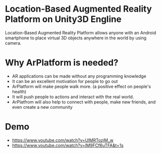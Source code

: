 # Location-Based Augmented Reality Platform on Unity3D Engline

Location-Based Augmented Reality Platform allows anyone with an Android smartphone to place virtual 3D objects anywhere in the world by using camera. 

# Why ArPlatform is needed?
* AR applications can be made without any programming knowledge
* It can be an excellent motivation for people to go out
* ArPlatform will make people walk more. (a positive effect on people's health)
* It will push people to actions and interact with the real world.
* ArPlatfrom  will also help to connect with people, make new friends, and even create a new community

# Demo
* https://www.youtube.com/watch?v=UlMRTozjM_w
* https://www.youtube.com/watch?v=lM9FCf6uTFA&t=1s

